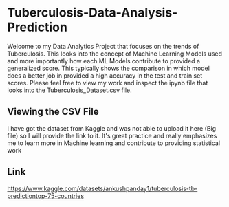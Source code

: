# Tuberculosis-Data-Analysis-Prediction
Welcome to my Data Analytics Project that focuses on the trends of Tuberculosis. This looks into the concept of Machine Learning Models used and more importantly how each ML Models contribute to provided a generalized score. This typically shows the comparison in which model does a better job in provided a high accuracy in the test and train set scores. Please feel free to view my work and inspect the ipynb file that looks into the Tuberculosis_Dataset.csv file.

## Viewing the CSV File
I have got the dataset from Kaggle and was not able to upload it here (Big file) so I will provide the link to it. It's great practice and really emphasizes me to learn more in Machine learning and contribute to providing statistical work

## Link
https://www.kaggle.com/datasets/ankushpanday1/tuberculosis-tb-predictiontop-75-countries
